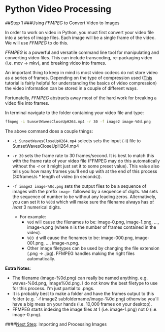 # Python Video Processing
##Step 1
###Using *FFMPEG* to Convert Video to Images

In order to work on video in Python, you must first convert your video file into a series of image files. Each image will be a single frame of the video. We will use *FFMPEG* to do this.

*FFMPEG* is a powerful and versatile command line tool for manipulating and converting video files. This can include transcoding, re-packaging video (i.e. mov -> mkv), and breaking video into frames.

An important thing to keep in mind is most video codecs do not store video as a series of frames. Depending on the type of compression used ([This](https://docs.cycling74.com/max5/tutorials/jit-tut/jitterappendixa.html) tutorial is fairly helpful for understanding the basics of video compression) the video information can be stored in a couple of different ways.

Fortunatelly, *FFMPEG* abstracts away most of the hard work for breaking a video file into frames.

In terminal navigate to the folder containing your video file and type:

```bash
ffmpeg -i SunsetWavesCloseUpH264.mp4 -r 30 -f image2 image-%0d.png
```

The above command does a couple things:

* `-i SunsetWavesCloseUpH264.mp4` selects sets the input (-i) file to SunsetWavesCloseUpH264.mp4

* `-r 30` sets the frame rate to 30 frames/second. It is best to match this with the frame rate of your video file (FFMPEG may do this automatically without the -r or it might just set it to some preset value). This value also tells you how many frames you'll end up with at the end of this process (30frames/s * length of video (in seconds)).

* `-f image2 image-%0d.png` sets the output files to be a sequence of images with the prefix `image-` followed by a sequence of digits. `%0d` sets the sequence of number to be without any leading zeros. Alternatively, you can set it to `%03d` which will make sure the filename always has *at least* 3 numerical digits.

  * For example: 
    * `%0d` will cause the filenames to be: image-0.png, image-1.png, ..., image-n.png (where n is the number of frames contained in the video).
    * `%03 d` will cause the fienames to be: image-000.png, image-001.png, ..., image-n.png.
    * Other image filetypes can be used by changing the file extension (.png -> .jpg). FFMPEG handles making the right files automatically.

**Extra Notes**:
* The filename (image-%0d.png) can really be named anything. e.g. waves-%0d.png, image%0d.png. I do not know the best filetype to use for this process. I'm just partial to .pngs.
* It is probably best to make a folder and have the frames output to this folder (e.g. `-f image2 subfoldername/image-%0d.png) otherwise you'll have a big mess on your hands (i.e. 10,000 frames on your desktop).
* FFMPEG starts indexing the image files at 1 (i.e. image-1.png) not 0 (i.e. image-0.png).

####[Next Step](https://github.com/sabjorn/PythonVideoTutorial/blob/master/Tutorial/Part2-BasicImageProcessing.md): Importing and Processing Images